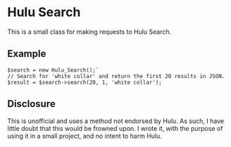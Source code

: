 # Hulu Search

This is a small class for making requests to Hulu Search. 

## Example

    $search = new Hulu_Search();`
    // Search for 'white collar' and return the first 20 results in JSON.
    $result = $search->search(20, 1, 'white collar');

## Disclosure

This is unofficial and uses a method not endorsed by Hulu. As such, I have
little doubt that this would be frowned upon. I wrote it, with the purpose of using it in a small project, and no intent to harm Hulu.